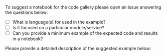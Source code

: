 To suggest a notebook for the code gallery please open an issue answering the questions below:

- [ ] What is language(s) for used in the example?
- [ ] Is it focused on a particular module/service?
- [ ] Can you provide a minimum example of the expected code and results in a notebook?

Please provide a detailed description of the suggested example below:
